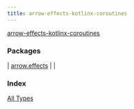 ```yaml
---
title: arrow-effects-kotlinx-coroutines
---
```


[arrow-effects-kotlinx-coroutines](./index.html)

### Packages

| [arrow.effects](arrow.effects/index.html) |  |

### Index

[All Types](alltypes/index.html)